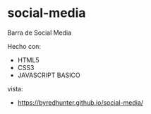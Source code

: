# social-media
Barra de Social Media

Hecho con:
  - HTML5
  - CSS3
  - JAVASCRIPT BASICO
 
vista:
  - https://byredhunter.github.io/social-media/
